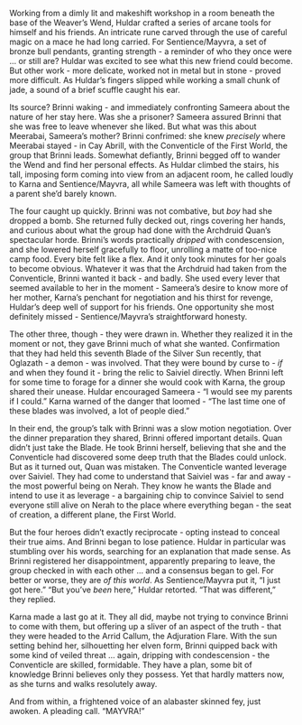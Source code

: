 Working from a dimly lit and makeshift workshop in a room beneath the base of the Weaver’s Wend, Huldar crafted a series of arcane tools for himself and his friends. An intricate rune carved through the use of careful magic on a mace he had long carried. For Sentience/Mayvra, a set of bronze bull pendants, granting strength - a reminder of who they once were … or still are? Huldar was excited to see what this new friend could become. But other work - more delicate, worked not in metal but in stone - proved more difficult. As Huldar’s fingers slipped while working a small chunk of jade, a sound of a brief scuffle caught his ear.

Its source? Brinni waking - and immediately confronting Sameera about the nature of her stay here. Was she a prisoner? Sameera assured Brinni that she was free to leave whenever she liked. But what was this about Meerabai, Sameera’s mother? Brinni confrimed: she knew *precisely* where Meerabai stayed - in Cay Abrill, with the Conventicle of the First World, the group that Brinni leads. Somewhat defiantly, Brinni begged off to wander the Wend and find her personal effects. As Huldar climbed the stairs, his tall, imposing form coming into view from an adjacent room, he called loudly to Karna and Sentience/Mayvra, all while Sameera was left with thoughts of a parent she’d barely known.

The four caught up quickly. Brinni was not combative, but *boy* had she dropped a bomb. She returned fully decked out, rings covering her hands, and curious about what the group had done with the Archdruid Quan’s spectacular horde. Brinni’s words practically *dripped* with condescension, and she lowered herself gracefully to floor, unrolling a matte of too-nice camp food. Every bite felt like a flex. And it only took minutes for her goals to become obvious. Whatever it was that the Archdruid had taken from the Conventicle, Brinni wanted it back - and badly. She used every lever that seemed available to her in the moment - Sameera’s desire to know more of her mother, Karna’s penchant for negotiation and his thirst for revenge, Huldar’s deep well of support for his friends. One opportunity she most definitely missed - Sentience/Mayvra’s straightforward honesty.

The other three, though - they were drawn in. Whether they realized it in the moment or not, they gave Brinni much of what she wanted. Confirmation that they had held this seventh Blade of the Silver Sun recently, that Oglazath - a demon - was involved. That they were bound by curse to - *if* and when they found it - bring the relic to Saiviel directly. When Brinni left for some time to forage for a dinner she would cook with Karna, the group shared their unease. Huldar encouraged Sameera - “I would see my parents if I could.” Karna warned of the danger that loomed - “The last time one of these blades was involved, a lot of people died.”

In their end, the group’s talk with Brinni was a slow motion negotiation. Over the dinner preparation they shared, Brinni offered important details. Quan didn’t just take the Blade. He took Brinni herself, believing that she and the Conventicle had discovered some deep truth that the Blades could unlock. But as it turned out, Quan was mistaken. The Conventicle wanted leverage over Saiviel. They had come to understand that Saiviel was - far and away - the most powerful being on Nerah. They know he wants the Blade and intend to use it as leverage - a bargaining chip to convince Saiviel to send everyone still alive on Nerah to the place where everything began - the seat of creation, a different plane, the First World.

But the four heroes didn’t exactly reciprocate - opting instead to conceal their true aims. And Brinni began to lose patience. Huldar in particular was stumbling over his words, searching for an explanation that made sense. As Brinni registered her disappointment, apparently preparing to leave, the group checked in with each other … and a consensus began to gel. For better or worse, they are *of this world*. As Sentience/Mayvra put it, “I just got here.” “But you’ve *been* here,” Huldar retorted. “That was different,” they replied.

Karna made a last go at it. They all did, maybe not trying to convince Brinni to come with them, but offering up a sliver of an aspect of the truth - that they were headed to the Arrid Callum, the Adjuration Flare. With the sun setting behind her, silhouetting her elven form, Brinni quipped back with some kind of veiled threat … again, dripping with condescension - the Conventicle are skilled, formidable. They have a plan, some bit of knowledge Brinni believes only they possess. Yet that hardly matters now, as she turns and walks resolutely away.

And from within, a frightened voice of an alabaster skinned fey, just awoken. A pleading call. “MAYVRA!”

